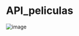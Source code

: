 # API_peliculas
![image](https://user-images.githubusercontent.com/98116459/205577262-91dbffa4-fc63-469a-9df3-5e2060d36dda.png)
